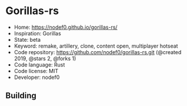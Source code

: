 # Gorillas-rs

- Home: https://nodef0.github.io/gorillas-rs/
- Inspiration: Gorillas
- State: beta
- Keyword: remake, artillery, clone, content open, multiplayer hotseat
- Code repository: https://github.com/nodef0/gorillas-rs.git (@created 2019, @stars 2, @forks 1)
- Code language: Rust
- Code license: MIT
- Developer: nodef0

## Building
